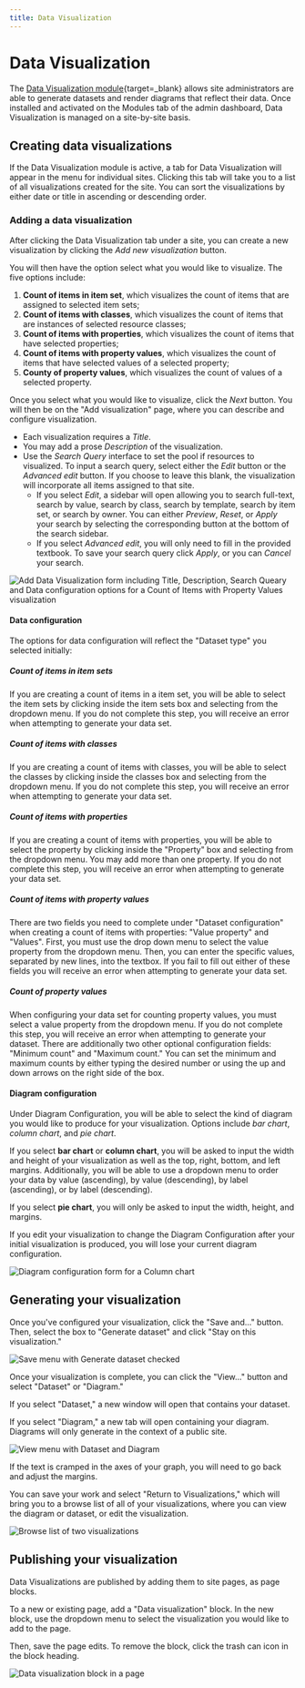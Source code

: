 ```yaml
---
title: Data Visualization
---
```

# Data Visualization

The [Data Visualization module](https://omeka.org/s/modules/Datavis){target=_blank} allows site administrators are able to generate datasets and render diagrams that reflect their data. Once installed and activated on the Modules tab of the admin dashboard, Data Visualization is managed on a site-by-site basis. 

## Creating data visualizations
If the Data Visualization module is active, a tab for Data Visualization will appear in the menu for individual sites. Clicking this tab will take you to a list of all visualizations created for the site. You can sort the visualizations by either date or title in ascending or descending order.

### Adding a data visualization
After clicking the Data Visualization tab under a site, you can create a new visualization by clicking the *Add new visualization* button.

You will then have the option select what you would like to visualize. The five options include:

1. **Count of items in item set**, which visualizes the count of items that are assigned to selected item sets;
2. **Count of items with classes**, which visualizes the count of items that are instances of selected resource classes;
3. **Count of items with properties**, which visualizes the count of items that have selected properties;
4. **Count of items with property values**, which visualizes the count of items that have selected values of a selected property; 
5. **County of property values**, which visualizes the count of values of a selected property.

Once you select what you would like to visualize, click the *Next* button. You will then be on the "Add visualization" page, where you can describe and configure visualization.

- Each visualization requires a _Title_.
- You may add a prose _Description_ of the visualization.
- Use the _Search Query_ interface to set the pool if resources to visualized. To input a search query, select either the *Edit* button or the *Advanced edit* button. If you choose to leave this blank, the visualization will incorporate all items assigned to that site.
    - If you select *Edit*, a sidebar will open allowing you to search full-text, search by value, search by class, search by template, search by item set, or search by owner. You can either *Preview*, *Reset*, or *Apply* your search by selecting the corresponding button at the bottom of the search sidebar. 
    - If you select *Advanced edit*, you will only need to fill in the provided textbook. To save your search query click *Apply*, or you can *Cancel* your search.


![Add Data Visualization form including Title, Description, Search Queary and Data configuration options for a Count of Items with Property Values visualization](../modules/modulesfiles/dataviz_editVisualization.png)

#### Data configuration
The options for data configuration will reflect the "Dataset type" you selected initially: 

##### Count of items in item sets
If you are creating a count of items in a item set, you will be able to select the item sets by clicking inside the item sets box and selecting from the dropdown menu. If you do not complete this step, you will receive an error when attempting to generate your data set.

##### Count of items with classes
If you are creating a count of items with classes, you will be able to select the classes by clicking inside the classes box and selecting from the dropdown menu. If you do not complete this step, you will receive an error when attempting to generate your data set.

##### Count of items with properties
If you are creating a count of items with properties, you will be able to select the property by clicking inside the "Property" box and selecting from the dropdown menu. You may add more than one property. If you do not complete this step, you will receive an error when attempting to generate your data set.

##### Count of items with property values
There are two fields you need to complete under "Dataset configuration" when creating a count of items with properties: "Value property" and "Values". First, you must use the drop down menu to select the value property from the dropdown menu. Then, you can enter the specific values, separated by new lines, into the textbox. If you fail to fill out either of these fields you will receive an error when attempting to generate your data set.

##### Count of property values
When configuring your data set for counting property values, you must select a value property from the dropdown menu. If you do not complete this step, you will receive an error when attempting to generate your dataset. There are additionally two other optional configuration fields: "Minimum count" and "Maximum count." You can set the minimum and maximum counts by either typing the desired number or using the up and down arrows on the right side of the box.

#### Diagram configuration
Under Diagram Configuration, you will be able to select the kind of diagram you would like to produce for your visualization. Options include _bar chart_, _column chart_, and _pie chart_. 

If you select **bar chart** or **column chart**, you will be asked to input the width and height of your visualization as well as the top, right, bottom, and left margins. Additionally, you will be able to use a dropdown menu to order your data by value (ascending), by value (descending), by label (ascending), or by label (descending).

If you select **pie chart**, you will only be asked to input the width, height, and margins.

If you edit your visualization to change the Diagram Configuration after your initial visualization is produced, you will lose your current diagram configuration.

![Diagram configuration form for a Column chart](../modules/modulesfiles/dataviz_diagramConfig.png)

## Generating your visualization
Once you've configured your visualization, click the "Save and..." button. Then, select the box to "Generate dataset" and click "Stay on this visualization." 

![Save menu with Generate dataset checked](../modules/modulesfiles/dataviz_saveGenerate.png)

Once your visualization is complete, you can click the "View..." button and select "Dataset" or "Diagram."

If you select "Dataset," a new window will open that contains your dataset.

If you select "Diagram," a new tab will open containing your diagram. Diagrams will only generate in the context of a public site.

<!--- really? new window, and new tab? what is the difference between a dataset and a diagram?  can we get some images and more detail here? do you need to generate a dataset before you can see a diagram of it? why would anyone want to view their dataset? can you have lots of diagrams from one dataset, or can you duplicate datasets easily to make different diagrams? NEED EXAMPLE IMAGES OF THE OUTPUT --->

![View menu with Dataset and Diagram](../modules/modulesfiles/dataviz_viewMenu.png)

If the text is cramped in the axes of your graph, you will need to go back and adjust the margins.

You can save your work and select "Return to Visualizations," which will bring you to a browse list of all of your visualizations, where you can view the diagram or dataset, or edit the visualization.

![Browse list of two visualizations](../modules/modulesfiles/dataviz_browse.png)

## Publishing your visualization
Data Visualizations are published by adding them to site pages, as page blocks. 

To a new or existing page, add a "Data visualization" block. In the new block, use the dropdown menu to select the visualization you would like to add to the page. 

Then, save the page edits. To remove the block, click the trash can icon in the block heading.

![Data visualization block in a page](../modules/modulesfiles/dataviz_block.png)